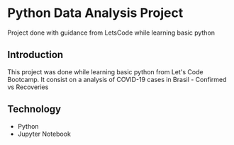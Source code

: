 # Python Data Analysis Project
Project done with guidance from LetsCode while learning basic python

## Introduction
This project was done while learning basic python from Let's Code Bootcamp. 
It consist on a analysis of COVID-19 cases in Brasil - Confirmed vs Recoveries

## Technology
- Python
- Jupyter Notebook
